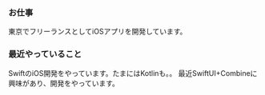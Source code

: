 <!--
**dolfalf/dolfalf** is a ✨ _special_ ✨ repository because its `README.md` (this file) appears on your GitHub profile.

Here are some ideas to get you started:

- 🔭 I’m currently working on ...
- 🌱 I’m currently learning ...
- 👯 I’m looking to collaborate on ...
- 🤔 I’m looking for help with ...
- 💬 Ask me about ...
- 📫 How to reach me: ...
- 😄 Pronouns: ...
- ⚡ Fun fact: ...
-->

### お仕事

東京でフリーランスとしてiOSアプリを開発しています。

### 最近やっていること

SwiftのiOS開発をやっています。たまにはKotlinも。。
最近SwiftUI+Combineに興味があり、開発をやっています。
